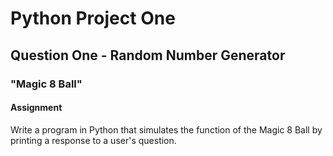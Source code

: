 # Python Project One

## Question One - Random Number Generator 

### "Magic 8 Ball"

#### Assignment

Write a program in Python that simulates the function of the Magic 8 Ball by printing a response to a user's question.